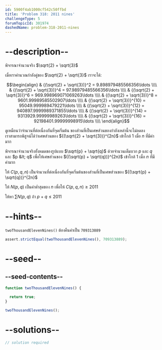 ```yaml
---
id: 5900f4ab1000cf542c50ffbd
title: 'Problem 318: 2011 nines'
challengeType: 5
forumTopicId: 301974
dashedName: problem-318-2011-nines
---
```


# --description--

พิจารณาจำนวนจริง $\sqrt{2} + \sqrt{3}$

เมื่อเราคำนวณกำลังคู่ของ $\sqrt{2} + \sqrt{3}$ เราจะได้:

$$\begin{align}
  & {(\sqrt{2} + \sqrt{3})}^2 = 9.898979485566356\ldots \\\\
  & {(\sqrt{2} + \sqrt{3})}^4 = 97.98979485566356\ldots \\\\
  & {(\sqrt{2} + \sqrt{3})}^6 = 969.998969071069263\ldots \\\\
  & {(\sqrt{2} + \sqrt{3})}^8 = 9601.99989585502907\ldots \\\\
  & {(\sqrt{2} + \sqrt{3})}^{10} = 95049.999989479221\ldots \\\\
  & {(\sqrt{2} + \sqrt{3})}^{12} = 940897.9999989371855\ldots \\\\
  & {(\sqrt{2} + \sqrt{3})}^{14} = 9313929.99999989263\ldots \\\\
  & {(\sqrt{2} + \sqrt{3})}^{16} = 92198401.99999998915\ldots \\\\
\end{align}$$

ดูเหมือนว่าจำนวนที่ต่อเนื่องกันที่จุดเริ่มต้น ของส่วนที่เป็นเศษส่วนของกำลังเหล่านี้จะไม่ลดลง  
เราสามารถพิสูจน์ได้ว่าเศษส่วนของ ${(\sqrt{2} + \sqrt{3})}^{2n}$ เข้าใกล้ 1 เมื่อ $n$ ที่มีค่ามาก

พิจารณาจำนวนจริงทั้งหมดของรูปแบบ $\sqrt{p} + \sqrt{q}$ ด้วยจำนวนเต็มบวก $p$ และ $q$ และ $p &lt; q$ เพื่อให้เศษส่วนของ ${(\sqrt{p} + \sqrt{q})}^{2n}$ เข้าใกล้ 1 เมื่อ $n$ ที่มีค่ามาก

ให้ $C(p,q,n)$ เป็นจำนวนที่ต่อเนื่องกันที่จุดเริ่มต้นของส่วนที่เป็นเศษส่วนของ ${(\sqrt{p} + \sqrt{q})}^{2n}$

ให้ $N(p,q)$ เป็นค่าต่ำสุดของ $n$ เพื่อให้ $C(p,q,n) ≥ 2011$

ให้หา $\sum N(p,q)$ ถ้า $p + q ≤ 2011$

# --hints--

`twoThousandElevenNines()` ต้องคืนค่าเป็น `709313889`

```js
assert.strictEqual(twoThousandElevenNines(), 709313889);
```

# --seed--

## --seed-contents--

```js
function twoThousandElevenNines() {

  return true;
}

twoThousandElevenNines();
```

# --solutions--

```js
// solution required
```
